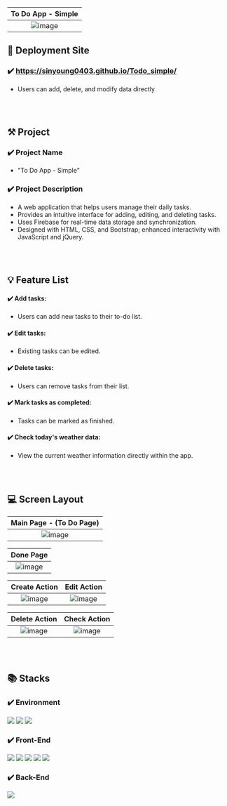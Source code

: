 | To Do App - Simple |
|:-------------:|
|  ![image](https://github.com/user-attachments/assets/8b6e8f01-5514-4c61-b53b-97932a207c04)  |


## 🎫 Deployment Site

### ✔️ https://sinyoung0403.github.io/Todo_simple/
- Users can add, delete, and modify data directly
<br>
<br>


## ⚒ Project

### ✔️ Project Name

- "To Do App - Simple"

### ✔️ Project Description

- A web application that helps users manage their daily tasks.
- Provides an intuitive interface for adding, editing, and deleting tasks.
- Uses Firebase for real-time data storage and synchronization.
- Designed with HTML, CSS, and Bootstrap; enhanced interactivity with JavaScript and jQuery.



<br>
<br>

## 💡 Feature List

#### ✔️ Add tasks:
- Users can add new tasks to their to-do list.

#### ✔️ Edit tasks:
- Existing tasks can be edited.

#### ✔️ Delete tasks:
- Users can remove tasks from their list.

#### ✔️ Mark tasks as completed:
- Tasks can be marked as finished.

#### ✔️ Check today's weather data: 
- View the current weather information directly within the app.

<br>
<br>

## 💻 Screen Layout
| Main Page - (To Do Page) |
|:-------------:|
| ![image](https://github.com/user-attachments/assets/1be070d8-f896-471c-a1db-79e6c373a726) |

| Done Page |
|:-------------:|
| ![image](https://github.com/user-attachments/assets/1e853d8d-da6b-4c9d-b997-b8387b36cb3c) |

| Create Action | Edit Action |
|:-------------:|:-------------:|
|![image](https://github.com/user-attachments/assets/7a6ef2c0-c649-44fd-b507-2164fd511128)|![image](https://github.com/user-attachments/assets/6dc4fcf7-43ec-4a8e-981d-caba47599735)|

| Delete Action | Check Action |
|:-------------:|:-------------:|
|![image](https://github.com/user-attachments/assets/3cf1dec1-449f-4c68-a625-ea88ced064e9)|![image](https://github.com/user-attachments/assets/ecb76f89-7292-4dbb-ab8f-265e31d282e8)|



<br>
<br>

## 📚 Stacks

### ✔️ Environment 
<img src="https://img.shields.io/badge/visual Studio Code-3776AB?style=for-the-badge&logo=racket&logoColor=white"/> <img src="https://img.shields.io/badge/github-181717?style=for-the-badge&logo=github&logoColor=white"> <img src="https://img.shields.io/badge/git-F05032?style=for-the-badge&logo=git&logoColor=white">

### ✔️ Front-End
<img src="https://img.shields.io/badge/html5-E34F26?style=for-the-badge&logo=html5&logoColor=white"> <img src="https://img.shields.io/badge/css-1572B6?style=for-the-badge&logo=css3&logoColor=white"> <img src="https://img.shields.io/badge/bootstrap-7952B3?style=for-the-badge&logo=bootstrap&logoColor=white"> <img src="https://img.shields.io/badge/javascript-F7DF1E?style=for-the-badge&logo=javascript&logoColor=black"> <img src="https://img.shields.io/badge/jquery-0769AD?style=for-the-badge&logo=jquery&logoColor=white"> 

### ✔️ Back-End 
<img src="https://img.shields.io/badge/firebase-FFCA28?style=for-the-badge&logo=firebase&logoColor=white">
